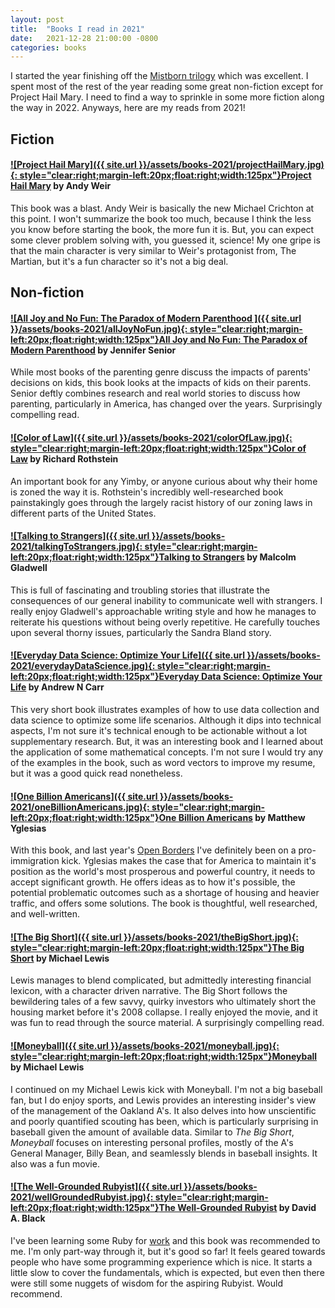 ```yaml
---
layout: post
title:  "Books I read in 2021"
date:   2021-12-28 21:00:00 -0800
categories: books
---
```


I started the year finishing off the [Mistborn trilogy](/posts/books-i-read-2020) which was excellent. I spent most of the rest of the year reading some great non-fiction except for Project Hail Mary. I need to find a way to sprinkle in some more fiction along the way in 2022. Anyways, here are my reads from 2021!

## Fiction

#### [![Project Hail Mary]({{ site.url }}/assets/books-2021/projectHailMary.jpg){: style="clear:right;margin-left:20px;float:right;width:125px"}](https://www.amazon.com/dp/B08FHBV4ZX)[Project Hail Mary](https://www.amazon.com/dp/B08FHBV4ZX) by Andy Weir
This book was a blast. Andy Weir is basically the new Michael Crichton at this point. I won't summarize the book too much, because I think the less you know before starting the book, the more fun it is. But, you can expect some clever problem solving with, you guessed it, science! My one gripe is that the main character is very similar to Weir's protagonist from, The Martian, but it's a fun character so it's not a big deal.

## Non-fiction

#### [![All Joy and No Fun: The Paradox of Modern Parenthood ]({{ site.url }}/assets/books-2021/allJoyNoFun.jpg){: style="clear:right;margin-left:20px;float:right;width:125px"}](https://www.amazon.com/dp/B01L9E1R66)[All Joy and No Fun: The Paradox of Modern Parenthood](https://www.amazon.com/dp/B01L9E1R66) by Jennifer Senior
While most books of the parenting genre discuss the impacts of parents' decisions on kids, this book looks at the impacts of kids on their parents. Senior deftly combines research and real world stories to discuss how parenting, particularly in America, has changed over the years. Surprisingly compelling read. 

#### [![Color of Law]({{ site.url }}/assets/books-2021/colorOfLaw.jpg){: style="clear:right;margin-left:20px;float:right;width:125px"}](https://www.amazon.com/dp/B01M8IWJT2)[Color of Law](https://www.amazon.com/dp/B01M8IWJT2) by Richard Rothstein 
An important book for any Yimby, or anyone curious about why their home is zoned the way it is. Rothstein's incredibly well-researched book painstakingly goes through the largely racist history of our zoning laws in different parts of the United States.  

#### [![Talking to Strangers]({{ site.url }}/assets/books-2021/talkingToStrangers.jpg){: style="clear:right;margin-left:20px;float:right;width:125px"}](https://www.amazon.com/dp/B07NDKVWZW)[Talking to Strangers](https://www.amazon.com/dp/B07NDKVWZW) by Malcolm Gladwell
This is full of fascinating and troubling stories that illustrate the consequences of our general inability to communicate well with strangers. I really enjoy Gladwell's approachable writing style and how he manages to reiterate his questions without being overly repetitive. He carefully touches upon several thorny issues, particularly the Sandra Bland story.

#### [![Everyday Data Science: Optimize Your Life]({{ site.url }}/assets/books-2021/everydayDataScience.jpg){: style="clear:right;margin-left:20px;float:right;width:125px"}](https://www.amazon.com/dp/B08TZ1MT3W)[Everyday Data Science: Optimize Your Life](https://www.amazon.com/dp/B08TZ1MT3W) by Andrew N Carr
This very short book illustrates examples of how to use data collection and data science to optimize some life scenarios. Although it dips into technical aspects, I'm not sure it's technical enough to be actionable without a lot supplementary research. But, it was an interesting book and I learned about the application of some mathematical concepts. I'm not sure I would try any of the examples in the book, such as word vectors to improve my resume, but it was a good quick read nonetheless.

#### [![One Billion Americans]({{ site.url }}/assets/books-2021/oneBillionAmericans.jpg){: style="clear:right;margin-left:20px;float:right;width:125px"}](https://www.amazon.com/dp/B082ZR6827)[One Billion Americans](https://www.amazon.com/dp/B082ZR6827) by Matthew Yglesias 
With this book, and last year's [Open Borders](/posts/books-i-read-2020) I've definitely been on a pro-immigration kick. Yglesias makes the case that for America to maintain it's position as the world's most prosperous and powerful country, it needs to accept significant growth. He offers ideas as to how it's possible, the potential problematic outcomes such as a shortage of housing and heavier traffic, and offers some solutions. The book is thoughtful, well researched, and well-written. 

#### [![The Big Short]({{ site.url }}/assets/books-2021/theBigShort.jpg){: style="clear:right;margin-left:20px;float:right;width:125px"}](https://www.amazon.com/dp/B003LSTK8G/)[The Big Short](https://www.amazon.com/dp/B003LSTK8G/) by Michael Lewis
Lewis manages to blend complicated, but admittedly interesting financial lexicon, with a character driven narrative. The Big Short follows the bewildering tales of a few savvy, quirky investors who ultimately short the housing market before it's 2008 collapse. I really enjoyed the movie, and it was fun to read through the source material. A surprisingly compelling read.

#### [![Moneyball]({{ site.url }}/assets/books-2021/moneyball.jpg){: style="clear:right;margin-left:20px;float:right;width:125px"}](https://www.amazon.com/dp/B003LSTK8G/)[Moneyball](https://www.amazon.com/dp/0393324818/) by Michael Lewis
I continued on my Michael Lewis kick with Moneyball. I'm not a big baseball fan, but I do enjoy sports, and Lewis provides an interesting insider's view of the management of the Oakland A's. It also delves into how unscientific and poorly quantified scouting has been, which is particularly surprising in baseball given the amount of available data. Similar to *The Big Short*, *Moneyball* focuses on interesting personal profiles, mostly of the A's General Manager, Billy Bean, and seamlessly blends in baseball insights. It also was a fun movie. 

#### [![The Well-Grounded Rubyist]({{ site.url }}/assets/books-2021/wellGroundedRubyist.jpg){: style="clear:right;margin-left:20px;float:right;width:125px"}](https://www.amazon.com/Well-Grounded-Rubyist-David-Black/dp/1617295213)[The Well-Grounded Rubyist](https://www.amazon.com/Well-Grounded-Rubyist-David-Black/dp/1617295213) by David A. Black 
I've been learning some Ruby for [work](https://stripe.com) and this book was recommended to me. I'm only part-way through it, but it's good so far! It feels geared towards people who have some programming experience which is nice. It starts a little slow to cover the fundamentals, which is expected, but even then there were still some nuggets of wisdom for the aspiring Rubyist. Would recommend.


